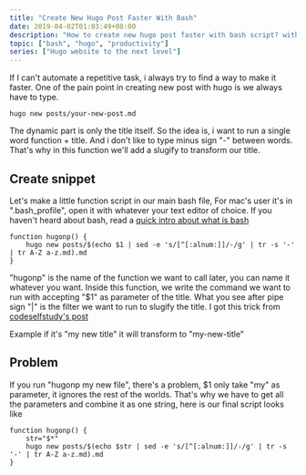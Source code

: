 ```yaml
---
title: "Create New Hugo Post Faster With Bash"
date: 2019-04-02T01:03:49+08:00
description: "How to create new hugo post faster with bash script? without writing hugo new command anymore"
topic: ["bash", "hugo", "productivity"]
series: ["Hugo website to the next level"]
---
```


If I can't automate a repetitive task, i always try to find a way to make it faster. One of the pain point in creating new post with hugo is we always have to type.

```
hugo new posts/your-new-post.md
```

The dynamic part is only the title itself. So the idea is, i want to run a single word function + title. And i don't like to type minus sign "-" between words. That's why in this function we'll add a slugify to transform our title.

## Create snippet
Let's make a little function script in our main bash file, For mac's user it's in ".bash_profile", open it with whatever your text editor of choice. If you haven't heard about bash, read a [quick intro about what is bash](/what-is-bash-and-how-it-can-save-your-time/)

```
function hugonp() {
    hugo new posts/$(echo $1 | sed -e 's/[^[:alnum:]]/-/g' | tr -s '-' | tr A-Z a-z.md).md
}
```

"hugonp" is the name of the function we want to call later, you can name it whatever you want. Inside this function, we write the command we want to run with accepting "$1" as parameter of the title.  What you see  after pipe sign "|" is the filter we want to run to slugify the title. I got this trick from [codeselfstudy's post](https://codeselfstudy.com/blog/how-to-slugify-strings-in-bash/)

Example if it's "my new title" it will transform to "my-new-title"

## Problem 
If you run "hugonp my new file", there's a problem, $1 only take "my" as parameter, it ignores the rest of the worlds. That's why we have to get all the parameters and combine it as one string, here is our final script looks like

```
function hugonp() {
    str="$*"
    hugo new posts/$(echo $str | sed -e 's/[^[:alnum:]]/-/g' | tr -s '-' | tr A-Z a-z.md).md
}
```







